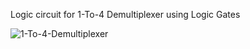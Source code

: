 Logic circuit for 1-To-4 Demultiplexer using Logic Gates 

![1-To-4-Demultiplexer](https://user-images.githubusercontent.com/110713458/235486269-68789ec2-98f3-4731-aa2e-46b370ff5134.jpg)
